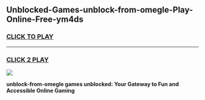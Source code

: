 
## Unblocked-Games-unblock-from-omegle-Play-Online-Free-ym4ds
<h3>
<a href="https://premium76.site?title=unblock-from-omegle&ref=26A">CLICK TO PLAY</a></h3>
<hr>

<h3>
<a href="https://premium76.site?title=unblock-from-omegle&ref=26A">CLICK 2 PLAY</a>
  
</h3>

<a href="https://premium76.site?title=unblock-from-omegle&ref=26A"><img src="https://clearcache.store/games.png"></a>


**unblock-from-omegle games unblocked: Your Gateway to Fun and Accessible Online Gaming**
